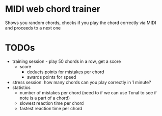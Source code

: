 # MIDI web chord trainer

Shows you random chords, checks if you play the chord correctly via MIDI and proceeds to a next one

# TODOs


- training session - play 50 chords in a row, get a score
  - score
    - deducts points for mistakes per chord
    - awards points for speed
- stress session: how many chords can you play correctly in 1 minute?
- statistics
  - number of mistakes per chord (need to if we can use Tonal to see if note is a part of a chord)
  - slowest reaction time per chord
  - fastest reaction time per chord
    
